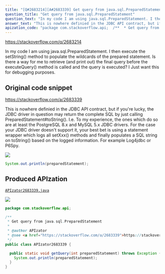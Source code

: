 ```yaml
---
title: "[Q#2683214][A#2683339] Get query from java.sql.PreparedStatement"
question_title: "Get query from java.sql.PreparedStatement"
question_text: "In my code I am using java.sql.PreparedStatement. I then execute the setString() method to populate the wildcards of the prepared statement. Is there a way for me to retrieve (and print out) the final query before the executeQuery() method is called and the query is executed?  I Just want this for debugging purposes."
answer_text: "This is nowhere definied in the JDBC API contract, but if you're lucky, the JDBC driver in question may return the complete SQL by just calling PreparedStatement#toString(). I.e. To my experience, the ones which do so are at least the PostgreSQL 8.x and MySQL 5.x JDBC drivers. For the case your JDBC driver doesn't support it, your best bet is using a statement wrapper which logs all setXxx() methods and finally populates a SQL string on toString() based on the logged information. For example Log4jdbc or P6Spy."
apization_code: "package com.stackoverflow.api;  /**  * Get query from java.sql.PreparedStatement  *  * @author APIzator  * @see <a href=\"https://stackoverflow.com/a/2683339\">https://stackoverflow.com/a/2683339</a>  */ public class APIzator2683339 {    public static void getQuery(int preparedStatement) throws Exception {     System.out.println(preparedStatement);   } }"
---
```


https://stackoverflow.com/q/2683214

In my code I am using java.sql.PreparedStatement.
I then execute the setString() method to populate the wildcards of the prepared statement.
Is there a way for me to retrieve (and print out) the final query before the executeQuery() method is called and the query is executed?  I Just want this for debugging purposes.



## Original code snippet

https://stackoverflow.com/a/2683339

This is nowhere definied in the JDBC API contract, but if you&#x27;re lucky, the JDBC driver in question may return the complete SQL by just calling PreparedStatement#toString(). I.e.
To my experience, the ones which do so are at least the PostgreSQL 8.x and MySQL 5.x JDBC drivers. For the case your JDBC driver doesn&#x27;t support it, your best bet is using a statement wrapper which logs all setXxx() methods and finally populates a SQL string on toString() based on the logged information. For example Log4jdbc or P6Spy.

<div class="code-logo"><img src="/stackoverflow.png" /></div>

```java
System.out.println(preparedStatement);
```

## Produced APIzation

[`APIzator2683339.java`](https://github.com/blind-papers/apization-temp-data/raw/main/search/APIzator2683339.java)

<div class="code-logo"><img src="/apizator.png" /></div>

```java
package com.stackoverflow.api;

/**
 * Get query from java.sql.PreparedStatement
 *
 * @author APIzator
 * @see <a href="https://stackoverflow.com/a/2683339">https://stackoverflow.com/a/2683339</a>
 */
public class APIzator2683339 {

  public static void getQuery(int preparedStatement) throws Exception {
    System.out.println(preparedStatement);
  }
}

```